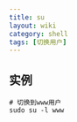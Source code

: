 ```yaml
---
title: su
layout: wiki
category: shell
tags: [切换用户]
---
```


## 实例

~~~Text
# 切换到www用户
sudo su -l www
~~~
